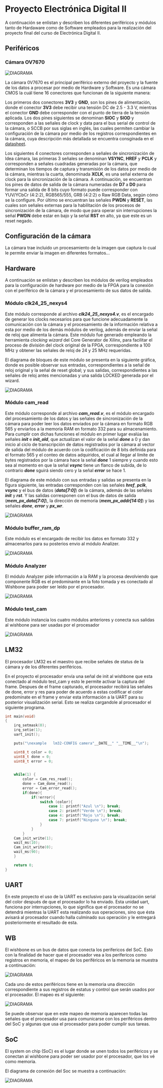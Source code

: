 # Proyecto Electrónica Digital II

A continuación se enlistan y describen los diferentes periféricos y módulos tanto de Hardaware como de Software empleados para la realización del proyecto final del curso de Electrónica Digital II.

## Periféricos

### Cámara OV7670

![DIAGRAMA](./figs/camara-ov7670.jpg)


La cámara 0V7670 es el principal periférico externo del proyecto y la fuente de los datos a procesar por medio de Hardware y Software. Es una cámara CMOS la cuál tiene 16 conectores que funcionan de la siguiente manera:

Los primeros dos conectores **3V3** y **GND**, son los pines de alimentación, donde el conector **3V3** debe recibir una tensión DC de 2.5 - 3.3 V, mientras el conector **GND** debe corresponder con el punto de tierra de la tensión aplicada. Los dos pines siguientes se denominan **SIOC** y **SIOD** y corresponden a las señales de clock y data para el bus serial de control de la cámara, o SCCB por sus siglas en inglés, las cuales permiten cambiar la configuración de la cámara por medio de los registros correspondientes en la cámara, cuya descripción más detallada se encuentra consginada en el [datasheet](https://github.com/unal-edigital2-2019-2/work03-lm32-grupo-1/blob/master/docs/datasheet/OV7670_2006.pdf).

Los siguientes 4 conectores corresponden a señales de sincronización de ldea cámara, las primeras 3 señales se denominan **VSYNC**, **HREF** y **PCLK** y corresponden a señales cuadradas generadas por la cámara, que determinan los tiempos de captura y transmisión de los datos por medio de la cámara, mientras la cuarta, denominada **XCLK**, es una señal externa de clock para la sincronización de la cámara. A continuación, se encuentran los pines de datos de salida de la cámara numeradas de **D7** a **D0** para formar una salida de 8 bits cuyo formato puede corresponder con YUV/YCbCr (4:2:2), RGB565/555, GRB (4:2:2) o Raw RGB Data, según cómo se la configure. Por último se encuentran las señales **PWDN** y **RESET**, las cuales son señales externas para la habilitación de los procesos de sincronización de la cámara, de modo que para operar sin interrupciones la señal **PWDN** debe estar en bajo y la señal **RST** en alto, ya que este es un reset negado.


## Configuración de la cámara
La cámara trae incluido un procesamiento de la imagen que captura lo cual le permite enviar la imagen en diferentes formatos...

## Hardware

A continuación se enlistan y describen los módulos de verilog empleados para la configuración de hardware por medio de la FPGA para la conexión con el periférico de la cámara y el procesamiento de sus datos de salida.

### Módulo clk24_25_nexys4
Este módulo corresponde al archivo ***clk24_25_nexys4.v***, es el encargado de generar los clocks necesarios para que funcione adecuadamente la comunicación con la cámara y el procesamiento de la información relativa a esta por medio de los demás módulos de verilog, además de enviar la señal de reloj que alimenta la cámara. Este módulo fue generado empleando la herramienta *clocking wizard* del Core Generator de Xilinx, para facilitar el proceso de división del clock original de la FPGA, correspondiente a 100 MHz y obtener las señales de reloj de 24 y 25 MHz requeridas.

El diagrama de bloques de este módulo se presenta en la siguiente gráfica, donde es posible observar sus entradas, correspondientes a la señal de reloj original y la señal de reset global; y sus salidas, correspondientes a las señales de reloj antes mencionadas y una salida LOCKED generada por el wizard.

![DIAGRAMA](./figs/clk24_Block.jpeg)


### Módulo cam_read

Este módulo corresponde al archivo ***cam_read.v***, es el módulo encargado del procesamiento de los datos y las señales de sincronización de la cámara para poder leer los datos enviados por la cámara en formato RGB 565 y enviarlos a la memoria RAM en formato 332 para su almacenamiento. Para cumplir con dichas funciones el módulo en primer lugar evalúa las señales ***init*** e ***init_old***, que actualizan el valor de la señal ***done*** a 0 y dan inicio al ciclo de transcripción de datos registrados por la cámara al vector de salida del módulo de acuerdo con la codificación de 8 bits definida para el formato 565 y el conteo de datos adquiridos, el cual al llegar al límite de bytes registrados por la cámara hace la señal ***done*** 1 siempre y cuando esto sea al momento en que la señal ***vsync*** tiene un flanco de subida, de lo contrario ***done*** sguirá siendo cero y la señal ***error*** se hace 1.

El diagrama de este módulo con sus entradas y salidas se presenta en la figura siguiente, las entradas corresponden con las señales ***href***, ***pclk***, ***vsync*** y el bus de datos (***data[7:0]***) de la cámara, además de las señales ***init*** y ***rst***. Y las salidas corresponen con el bus de datos de salida (***mem_px_data[7:0]***), la dirección de memoria (***mem_px_addr[14:0]***) y las señales ***done***, ***error*** y ***px_wr***.

![DIAGRAMA](./figs/read_Block.jpeg)

### Módulo buffer_ram_dp
Este módulo es el encargado de recibir los datos en formato 332 y almacenarlos para su posterios envio al módulo Analizer.

![DIAGRAMA](./figs/Buffer_Block.jpeg)


### Módulo Analyzer
El módulo Analyzer pide información a la RAM y la procesa devolviendo que componente RGB es el predominante en la foto tomada y es conectado al Wishbone para poder ser leído por el procesador.  

![DIAGRAMA](./figs/Analyzer_Block.jpeg)

### Módulo test_cam
Este módulo instancia los cuatro módulos anteriores y conecta sus salidas al wishbone para ser usadas por el procesador

![DIAGRAMA](./figs/Test_Block.jpeg)


## LM32
El procesador LM32 es el maestro que recibe señales de status de la cámara y de los diferentes periféricos.

En el proyecto el procesador envía una señal de init al wishbone que esta conectado al módulo test_cam y esto le permite activar la captura del frame. Despues de el frame capturado, el procesador recibirá las señales de done, error y res para poder de acuerdo a estas codificar el color predominate en el frame y enviar esta información a la UART para su posterior visualización serial. Esto se realiza cargandole al procesador el siguiente programa.

```c
int main(void)
{
	irq_setmask(0);
	irq_setie(1);
	uart_init();

	puts("\nexample   lm32-CONFIG camera"__DATE__" "__TIME__"\n");

	uint8_t color = 0;
	uint8_t done = 0;
	uint8_t error = 0;

	
	while(1) {
		color = Cam_res_read(); 
		done = Cam_done_read();
		error = Cam_error_read();
		if(done){
			if(!error){
				switch (color){
	 				case 1: printf("Azul \n"); break;
	 				case 2: printf("Verde \n"); break;
	 				case 4: printf("Rojo \n"); break;
	 				case 7: printf("Ninguno \n"); break;
				}
			}
		}
	Cam_init_write(1);
	wait_ms(10);
	Cam_init_write(0);
	wait_ms(90);
	}

	return 0;
}

```

## UART

En este proyecto el uso de la UART es exclusivo para la visualización serial del color después de que el procesador lo ha enviado. Esta unidad uart, funciona por interrupciones, lo que significa que el procesador no se detendrá mientras la UART esta realizando sus operaciones, sino que ésta avisará al procesador cuando halla culminado sus operación y le entregará posteriormente el resultado de esta.

## WB

El wishbone es un bus de datos que conecta los perifericos del SoC. Esto con la finalidad de hacer que el procesador vea a los perifericos como registros en memoria, el mapeo de los periféricos en la memoria se muestra a continuación:

![DIAGRAMA](./figs/WB_MemMap.jpeg)

Cada uno de estos periféricos tiene en la memoria una dirección correspondiente a sus registros de estatus y control que serán usados por el procesador. El mapeo es el siguiente:

![DIAGRAMA](./figs/WB_MemMap1.jpeg)

Se puede observar que en este mapeo de memoria aparecen todas las señales que el procesador usa para comunicarse con los periféricos dentro del SoC y algunas que usa el procesador para poder cumplir sus tareas.
## SoC

El system on chip (SoC) es el lugar donde se unen todos los periféricos y se conectan al wishbone para poder ser usador por el procesador, que los vé como memoria.

El diagrama de conexión del Soc se muestra a continuación:

![DIAGRAMA](./figs/SoC_Block.jpeg)
